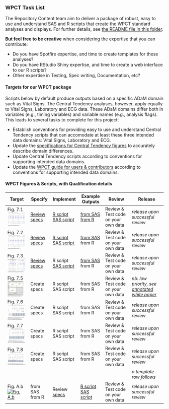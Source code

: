 ### WPCT Task List

The Repository Content team aim to deliver a package of robust, easy to use and understand SAS and R scripts that create the WPCT standard analyses and displays. For further details, see [the README file in this folder](./README.md).

**But feel free to be creative** when considering the expertise that you can contribute:
* Do you have Spotfire expertise, and time to create templates for these analyses?
* Do you have RStudio Shiny expertise, and time to create a web interface to our R scripts?
* Other expertise in Testing, Spec writing, Documentation, etc?

#### Targets for our WPCT package

Scripts below by default produce outputs based on a specific ADaM domain such as Vital Signs. The Central Tendency analyses, however, apply equally to Vital Signs, Laboratory and ECG data. These ADaM domains differ both in variables (e.g., timing variables) and variable names (e.g., analysis flags). This leads to several tasks to complete for this project:

* Establish conventions for providing easy to use and understand Central Tendency scripts that can accomodate at least these three intended data domains: Vital Signs, Laboratory and ECG.
* Update the [specifications for Central Tendency figures](http://github.com/phuse-org/phuse-scripts/tree/master/whitepapers/specification) to accurately describe domain differences.
* Update Central Tendency scripts according to conventions for supporting intended data domains.
* Update the [WPCT guide for users & contributors](http://github.com/phuse-org/phuse-scripts/blob/master/whitepapers/CentralTendency-UserGuide.md) according to conventions for supporting intended data domains.

#### WPCT Figures & Scripts, with Qualification details

| Target | Specify | Implement | Example Outputs | Review | Release |
|---|---|---|---|---|---|
| Fig. 7.1 [![Fig. 7.1](../images/wpct/target_07.01.png)](../images/wpct/target_07.01_full.png)|[Review specs](http://github.com/phuse-org/phuse-scripts/blob/master/whitepapers/specification/WPCT_Fig_7.1_RequirementsSpecification.docx)|[R script](http://github.com/phuse-org/phuse-scripts/blob/master/whitepapers/WPCT/WPCT-F.07.01.R)<br/> [SAS script](http://github.com/phuse-org/phuse-scripts/blob/master/whitepapers/WPCT/WPCT-F.07.01.sas)|[from SAS](http://github.com/phuse-org/phuse-scripts/blob/master/whitepapers/WPCT/outputs_sas/WPCT-F.07.01_Box_plot_DIABP_by_visit_for_timepoint_815.pdf)<br/>[from R](http://github.com/phuse-org/phuse-scripts/blob/master/whitepapers/WPCT/outputs_r/WPCT-F.07.01%20R%20Output%20Example.PNG)|Review & Test code on your own data| *release upon successful review*|
| Fig. 7.2 [![Fig. 7.2](../images/wpct/target_07.02.png)](../images/wpct/target_07.02_full.png)|[Review specs](http://github.com/phuse-org/phuse-scripts/blob/master/whitepapers/specification/WPCT_Fig_7.2_RequirementsSpecification.docx)|[R script](http://github.com/phuse-org/phuse-scripts/blob/master/whitepapers/WPCT/WPCT-F.07.02.R)<br/>[SAS script](http://github.com/phuse-org/phuse-scripts/blob/master/whitepapers/WPCT/WPCT-F.07.02.sas)|[from SAS](https://github.com/phuse-org/phuse-scripts/blob/master/whitepapers/WPCT/outputs_sas/WPCT-F.07.02_Box_plot_DIABP_Change_by_visit_for_timepoint_815.pdf)<br/>from R|Review & Test code on your own data| *release upon successful review*|
| Fig. 7.3 [![Fig. 7.3](../images/wpct/target_07.03.png)](../images/wpct/target_07.03_full.png)|[Review specs](https://github.com/phuse-org/phuse-scripts/blob/master/whitepapers/specification/WPCT_Fig_7.3_RequirementsSpecification.docx)|R script<br/>[SAS script](https://github.com/phuse-org/phuse-scripts/blob/master/whitepapers/WPCT/WPCT-F.07.03.sas)|[from SAS](https://github.com/phuse-org/phuse-scripts/blob/master/whitepapers/WPCT/outputs_sas/WPCT-F.07.03_Box_plot_DIABP_with_change_by_visit_for_timepoint_815.pdf)<br/>from R|Review & Test code on your own data| *release upon successful review*|
| Fig. 7.5 [![Fig. 7.5](../images/wpct/target_07.05.png)](../images/wpct/target_07.05_full.png)|Create specs|R script<br/>SAS script|from SAS<br/>from R|Review & Test code on your own data| *nb: low priority, see [annotated white paper](http://github.com/phuse-org/phuse-scripts/blob/master/whitepapers/specification/Annotated-CSS_WhitePaper_CentralTendency_v1.0.pdf)*|
| Fig. 7.6 [![Fig. 7.6](../images/wpct/target_07.06.png)](../images/wpct/target_07.06_full.png)<br/>|Create specs|R script<br/>SAS script|from SAS<br/>from R|Review & Test code on your own data| *release upon successful review*|
| Fig. 7.7 [![Fig. 7.7](../images/wpct/target_07.07.png)](../images/wpct/target_07.07_full.png)<br/>|Create specs|R script<br/>SAS script|from SAS<br/>from R|Review & Test code on your own data| *release upon successful review*|
| Fig. 7.8 [![Fig. 7.8](../images/wpct/target_07.08.png)](../images/wpct/target_07.08_full.png)<br/>|Create specs|R script<br/>SAS script|from SAS<br/>from R|Review & Test code on your own data| *release upon successful review*|
| | | | | |*a template row follows*|
| Fig. A.b [![Fig. A.b](../images/wpct/target_A.b.png)](../images/wpct/target_A.b_full.png)|from SAS<br/>from R|Review [specs]()|[R script]()<br/>[SAS script]()|Review & Test code on your own data| *release upon successful review*|
